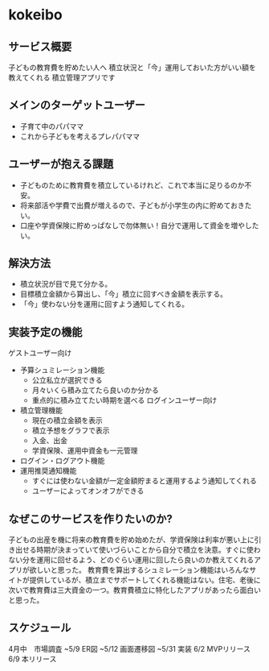 # kokeibo

## サービス概要
子どもの教育費を貯めたい人へ 
積立状況と「今」運用しておいた方がいい額を教えてくれる 
積立管理アプリです

## メインのターゲットユーザー
- 子育て中のパパママ
- これから子どもを考えるプレパパママ

## ユーザーが抱える課題
- 子どものために教育費を積立しているけれど、これで本当に足りるのか不安。
- 将来部活や学費で出費が増えるので、子どもが小学生の内に貯めておきたい。
- 口座や学資保険に貯めっぱなしで勿体無い！自分で運用して資金を増やしたい。

## 解決方法
- 積立状況が目で見て分かる。
- 目標積立金額から算出し、「今」積立に回すべき金額を表示する。
- 「今」使わない分を運用に回すよう通知してくれる。

## 実装予定の機能
ゲストユーザー向け
- 予算シュミレーション機能
  - 公立私立が選択できる
  - 月々いくら積み立てたら良いのか分かる
  - 重点的に積み立てたい時期を選べる
ログインユーザー向け
- 積立管理機能
  - 現在の積立金額を表示
  - 積立予想をグラフで表示
  - 入金、出金
  - 学資保険、運用中資金も一元管理
- ログイン・ログアウト機能
- 運用推奨通知機能
  - すぐには使わない金額が一定金額貯まると運用するよう通知してくれる
  - ユーザーによってオンオフができる

## なぜこのサービスを作りたいのか?
子どもの出産を機に将来の教育費を貯め始めたが、学資保険は利率が悪い上に引き出せる時期が決まっていて使いづらいことから自分で積立を決意。すぐに使わない分を運用に回せるよう、どのぐらい運用に回したら良いのか教えてくれるアプリが欲しいと思った。
教育費を算出するシュミレーション機能はいろんなサイトが提供しているが、積立までサポートしてくれる機能はない。住宅、老後に次いで教育費は三大資金の一つ。教育費積立に特化したアプリがあったら面白いと思った。

## スケジュール
4月中　市場調査 
~5/9 ER図 
~5/12 画面遷移図 
~5/31 実装 
6/2 MVPリリース 
6/9 本リリース 